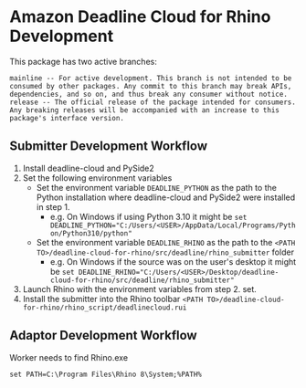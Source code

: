 # Amazon Deadline Cloud for Rhino Development

This package has two active branches:

    mainline -- For active development. This branch is not intended to be consumed by other packages. Any commit to this branch may break APIs, dependencies, and so on, and thus break any consumer without notice.
    release -- The official release of the package intended for consumers. Any breaking releases will be accompanied with an increase to this package's interface version.

## Submitter Development Workflow

1. Install deadline-cloud and PySide2
2. Set the following environment variables
    - Set the environment variable `DEADLINE_PYTHON` as the path to the Python installation where deadline-cloud and PySide2 were installed in step 1.
      - e.g. On Windows if using Python 3.10 it might be `set DEADLINE_PYTHON="C:/Users/<USER>/AppData/Local/Programs/Python/Python310/python"`
    - Set the environment variable `DEADLINE_RHINO` as the path to the `<PATH TO>/deadline-cloud-for-rhino/src/deadline/rhino_submitter` folder
      - e.g. On Windows if the source was on the user's desktop it might be  `set DEADLINE_RHINO="C:/Users/<USER>/Desktop/deadline-cloud-for-rhino/src/deadline/rhino_submitter"`
4. Launch Rhino with the environment variables from step 2. set.
5. Install the submitter into the Rhino toolbar `<PATH TO>/deadline-cloud-for-rhino/rhino_script/deadlinecloud.rui`

## Adaptor Development Workflow

Worker needs to find Rhino.exe

```
set PATH=C:\Program Files\Rhino 8\System;%PATH%

```

